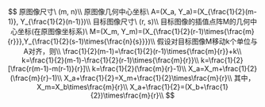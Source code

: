 $$
原图像尺寸\ (m, n)\\
原图像几何中心坐标\ A=(X_a, Y_a)=(X_{\frac{1}{2}(m-1)}, Y_{\frac{1}{2}(n-1)})\\
目标图像尺寸\ (r, s)\\
目标图像的插值点阵M的几何中心坐标(在原图像坐标系)\ M=(X_m, Y_m)=(X_{\frac{1}{2}(r-1)\times{\frac{m}{r}}},Y_{\frac{1}{2}(s-1)\times{\frac{n}{s}}})\\
假设对目标图像M移动k个单位与A对齐，则\\
\frac{1}{2}(m-1)=\frac{1}{2}(r-1)\times{\frac{m}{r}}+k\\
k=\frac{1}{2}(m-1)-\frac{1}{2}(r-1)\times{\frac{m}{r}}\\
k=\frac{1}{2}[\frac{r(m-1)-m(r-1)}{r}]\\
k=\frac{1}{2}(\frac{m}{r}-1)\\
X_a=X_m+\frac{1}{2}(\frac{m}{r}-1)\\
X_a+\frac{1}{2}=X_m+\frac{1}{2}\times\frac{m}{r}\\
其中，X_m=X_b\times\frac{m}{r}\\
X_a+\frac{1}{2}=(X_b+\frac{1}{2})\times\frac{m}{r}\\
$$

